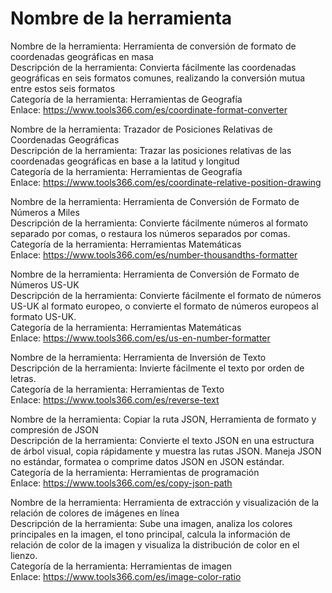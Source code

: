 # Nombre de la herramienta

Nombre de la herramienta: Herramienta de conversión de formato de coordenadas geográficas en masa  
Descripción de la herramienta: Convierta fácilmente las coordenadas geográficas en seis formatos comunes, realizando la conversión mutua entre estos seis formatos  
Categoría de la herramienta: Herramientas de Geografía  
Enlace: https://www.tools366.com/es/coordinate-format-converter

Nombre de la herramienta: Trazador de Posiciones Relativas de Coordenadas Geográficas  
Descripción de la herramienta: Trazar las posiciones relativas de las coordenadas geográficas en base a la latitud y longitud  
Categoría de la herramienta: Herramientas de Geografía  
Enlace: https://www.tools366.com/es/coordinate-relative-position-drawing

Nombre de la herramienta: Herramienta de Conversión de Formato de Números a Miles  
Descripción de la herramienta: Convierte fácilmente números al formato separado por comas, o restaura los números separados por comas.  
Categoría de la herramienta: Herramientas Matemáticas  
Enlace: https://www.tools366.com/es/number-thousandths-formatter

Nombre de la herramienta: Herramienta de Conversión de Formato de Números US-UK  
Descripción de la herramienta: Convierte fácilmente el formato de números US-UK al formato europeo, o convierte el formato de números europeos al formato US-UK.  
Categoría de la herramienta: Herramientas Matemáticas  
Enlace: https://www.tools366.com/es/us-en-number-formatter

Nombre de la herramienta: Herramienta de Inversión de Texto  
Descripción de la herramienta: Invierte fácilmente el texto por orden de letras.  
Categoría de la herramienta: Herramientas de Texto  
Enlace: https://www.tools366.com/es/reverse-text

Nombre de la herramienta: Copiar la ruta JSON, Herramienta de formato y compresión de JSON  
Descripción de la herramienta: Convierte el texto JSON en una estructura de árbol visual, copia rápidamente y muestra las rutas JSON. Maneja JSON no estándar, formatea o comprime datos JSON en JSON estándar.  
Categoría de la herramienta: Herramientas de programación  
Enlace: https://www.tools366.com/es/copy-json-path

Nombre de la herramienta: Herramienta de extracción y visualización de la relación de colores de imágenes en línea  
Descripción de la herramienta: Sube una imagen, analiza los colores principales en la imagen, el tono principal, calcula la información de relación de color de la imagen y visualiza la distribución de color en el lienzo.  
Categoría de la herramienta: Herramientas de imagen  
Enlace: https://www.tools366.com/es/image-color-ratio

